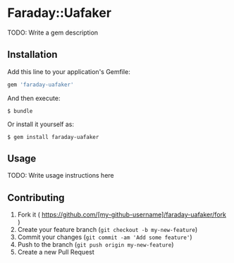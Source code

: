 # Faraday::Uafaker

TODO: Write a gem description

## Installation

Add this line to your application's Gemfile:

```ruby
gem 'faraday-uafaker'
```

And then execute:

    $ bundle

Or install it yourself as:

    $ gem install faraday-uafaker

## Usage

TODO: Write usage instructions here

## Contributing

1. Fork it ( https://github.com/[my-github-username]/faraday-uafaker/fork )
2. Create your feature branch (`git checkout -b my-new-feature`)
3. Commit your changes (`git commit -am 'Add some feature'`)
4. Push to the branch (`git push origin my-new-feature`)
5. Create a new Pull Request
